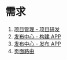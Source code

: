# 需求

1. [项目管理 - 项目研发](develop.md)
2. [发布中心 - 构建 APP](build.md)
3. [发布中心 - 发布 APP](release.md)
4. [页面路由](router.md)